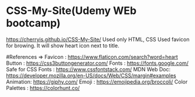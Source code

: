 # CSS-My-Site(Udemy WEb bootcamp)
https://cherryis.github.io/CSS-My-Site/
Used only HTML, CSS
Used favicon for browing. It will show heart icon next to title.

#References =>
Favicon : https://www.flaticon.com/search?word=heart
Button : https://css3buttongenerator.com/
Fonts : https://fonts.google.com/
Safe for CSS Fonts : https://www.cssfontstack.com/
MDN Web Doc: https://developer.mozilla.org/en-US/docs/Web/CSS/margin#examples
Animation: https://giphy.com/
Emoji : https://emojipedia.org/broccoli/
Color Palettes : https://colorhunt.co/
